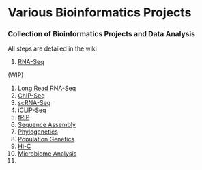 # Various Bioinformatics Projects
### Collection of Bioinformatics Projects and Data Analysis
All steps are detailed in the wiki
1. [RNA-Seq](https://github.com/joz001/various-bioinformatics-projects/wiki/RNA%E2%80%90Seq)

(WIP)
1. [Long Read RNA-Seq]()
2. [ChIP-Seq]()
3. [scRNA-Seq]()
4. [iCLIP-Seq]()
5. [fRIP]()
6. [Sequence Assembly]()
7. [Phylogenetics]()
8. [Population Genetics]()
9. [Hi-C]()
10. [Microbiome Analysis]()
11. 
